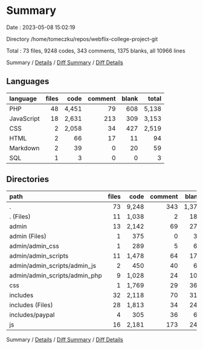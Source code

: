 # Summary

Date : 2023-05-08 15:02:19

Directory /home/tomeczku/repos/webflix-college-project-git

Total : 73 files,  9248 codes, 343 comments, 1375 blanks, all 10966 lines

Summary / [Details](details.md) / [Diff Summary](diff.md) / [Diff Details](diff-details.md)

## Languages
| language | files | code | comment | blank | total |
| :--- | ---: | ---: | ---: | ---: | ---: |
| PHP | 48 | 4,451 | 79 | 608 | 5,138 |
| JavaScript | 18 | 2,631 | 213 | 309 | 3,153 |
| CSS | 2 | 2,058 | 34 | 427 | 2,519 |
| HTML | 2 | 66 | 17 | 11 | 94 |
| Markdown | 2 | 39 | 0 | 20 | 59 |
| SQL | 1 | 3 | 0 | 0 | 3 |

## Directories
| path | files | code | comment | blank | total |
| :--- | ---: | ---: | ---: | ---: | ---: |
| . | 73 | 9,248 | 343 | 1,375 | 10,966 |
| . (Files) | 11 | 1,038 | 2 | 181 | 1,221 |
| admin | 13 | 2,142 | 69 | 278 | 2,489 |
| admin (Files) | 1 | 375 | 0 | 39 | 414 |
| admin/admin_css | 1 | 289 | 5 | 63 | 357 |
| admin/admin_scripts | 11 | 1,478 | 64 | 176 | 1,718 |
| admin/admin_scripts/admin_js | 2 | 450 | 40 | 68 | 558 |
| admin/admin_scripts/admin_php | 9 | 1,028 | 24 | 108 | 1,160 |
| css | 1 | 1,769 | 29 | 364 | 2,162 |
| includes | 32 | 2,118 | 70 | 311 | 2,499 |
| includes (Files) | 28 | 1,813 | 34 | 249 | 2,096 |
| includes/paypal | 4 | 305 | 36 | 62 | 403 |
| js | 16 | 2,181 | 173 | 241 | 2,595 |

Summary / [Details](details.md) / [Diff Summary](diff.md) / [Diff Details](diff-details.md)